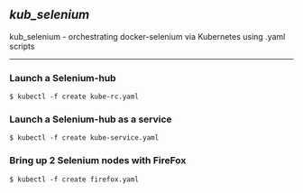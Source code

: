 ## _kub_selenium_
kub_selenium - orchestrating docker-selenium via Kubernetes using .yaml scripts

-------------------------

### Launch a Selenium-hub
```
$ kubectl -f create kube-rc.yaml
```

### Launch a Selenium-hub as a service
```
$ kubectl -f create kube-service.yaml
```

### Bring up 2 Selenium nodes with FireFox
```
$ kubectl -f create firefox.yaml
```